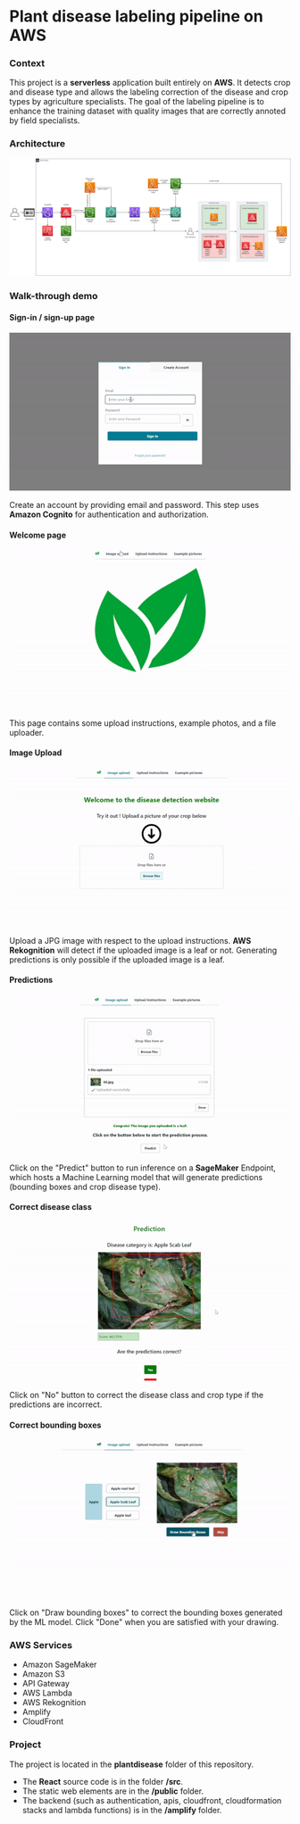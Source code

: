 # Plant disease labeling pipeline on AWS
### Context
This project is a **serverless** application built entirely on **AWS**. It detects crop and disease type and allows the labeling correction of the disease and crop types by agriculture specialists. The goal of the labeling pipeline is to enhance the training dataset with quality images that are correctly annoted by field specialists.

### Architecture 
![](./demo/archi.png)

### Walk-through demo

#### Sign-in / sign-up page
![](./demo/sign_in.gif)

Create an account by providing email and password. This step uses **Amazon Cognito** for authentication and authorization.
#### Welcome page
![](./demo/welcome_page.gif)

This page contains some upload instructions, example photos, and a file uploader.
#### Image Upload
![](./demo/file-pload.gif)

Upload a JPG image with respect to the upload instructions. **AWS Rekognition** will detect if the uploaded image is a leaf or not. Generating predictions is only possible if the uploaded image is a leaf.
#### Predictions
![](./demo/prediction.gif)

Click on the "Predict" button to run inference on a **SageMaker** Endpoint, which hosts a Machine Learning model that will generate predictions (bounding boxes and crop disease type).
#### Correct disease class
![](./demo/correct_class.gif)

Click on "No" button to correct the disease class and crop type if the predictions are incorrect. 
#### Correct bounding boxes
![](./demo/corret_bbox.gif)

Click on "Draw bounding boxes" to correct the bounding boxes generated by the ML model. Click "Done" when you are satisfied with your drawing.

### AWS Services 
- Amazon SageMaker
- Amazon S3
- API Gateway
- AWS Lambda
- AWS Rekognition
- Amplify
- CloudFront

### Project 
The project is located in the **plantdisease** folder of this repository. 
- The **React** source code is in the folder **/src**.
- The static web elements are in the **/public** folder.
- The backend (such as authentication, apis, cloudfront, cloudformation stacks and lambda functions) is in the **/amplify** folder.